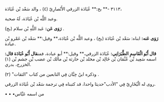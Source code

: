 ٣١١٣ -** بخ:** عُبَادَة الزرقي الأَنْصارِيّ (٤) ، والد سَعْد بْن عُبَادَة،

وعبد اللَّه بْن عُبَادَة، لَهُ صحبة.

**رَوَى عَن:** عَبد اللَّهِ بْن سلام (بخ) .

**رَوَى عَنه:** ابناه: سَعْد بْن عُبَادَة (بخ) ، وعبد اللَّه بْن عُبَادَة،** وقيل:** سَعْد بْن عَمْرو بْن عبادة.

**قال أَبُو الْقَاسِمِ الطَّبَرَانِي:** عُبَادَة الزرقي،** وقيل:** أبو عبادة، فمن**قال أَبُو عُبَادَة قال:** اسمه سَعِيد بْن عُثْمَان بْن خَالِد بْن مخلد بْن حارثة بْن مالك بْن عضب بْن جشم بْن (١) الخزرج، بدري.

وذكره ابنُ حِبَّان فِي التابعين من كتاب "الثقات" (٢) .

روى له الْبُخَارِيّ فِي "الأدب"حديثا واحدا، قد كتبناه فِي ترجمة سَعْد بْن عُبَادَة الزرقي.

• • •من اسمه عَبَّاس